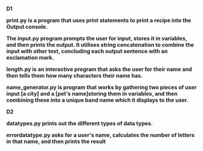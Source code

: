 **D1** 

**print.py is a program that uses print statements to print a recipe into the Output console.**

**The input.py program prompts the user for input, stores it in variables, and then prints the output. It utilises string concatenation to combine the input with other text, concluding each output sentence with an exclamation mark.**

**length.py is an  interactive program that asks the user for their name and then tells them how many characters their name has.**

**name_generator.py is program that works by gathering two pieces of user input [a city] and a [pet's name]storing them in variables, and then combining these into a unique band name which it displays to the user.**

**D2**

**datatypes.py prints out the different types of data types.**

**errordatatype.py asks for a user's name, calculates the number of letters in that name, and then prints the result**
